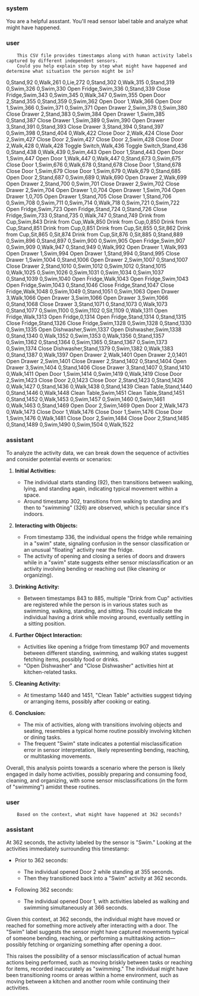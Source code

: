 ### system
You are a helpful assstant. You'll read sensor label table and analyze what might have happened.
### user

        This CSV file provides timestamps along with human activity labels captured by different independent sensors.
        Could you help explain step by step what might have happened and determine what situation the person might be in?
    
0,Stand,92
0,Walk,261
0,Lie,272
0,Stand,302
0,Walk,315
0,Stand,319
0,Swim,326
0,Swim,330
Open Fridge,Swim,336
0,Stand,339
Close Fridge,Swim,343
0,Swim,345
0,Walk,347
0,Swim,355
Open Door 2,Stand,355
0,Stand,359
0,Swim,362
Open Door 1,Walk,366
Open Door 1,Swim,366
0,Swim,371
0,Swim,371
Open Drawer 2,Swim,378
0,Swim,380
Close Drawer 2,Stand,383
0,Swim,384
Open Drawer 1,Swim,385
0,Stand,387
Close Drawer 1,Swim,389
0,Swim,390
Open Drawer 3,Stand,391
0,Stand,393
Close Drawer 3,Stand,394
0,Stand,397
0,Swim,398
0,Stand,404
0,Walk,422
Close Door 2,Walk,424
Close Door 2,Swim,427
Close Door 2,Swim,427
Close Door 2,Swim,428
Close Door 2,Walk,428
0,Walk,428
Toggle Switch,Walk,436
Toggle Switch,Stand,436
0,Stand,438
0,Walk,439
0,Swim,443
Open Door 1,Stand,443
Open Door 1,Swim,447
Open Door 1,Walk,447
0,Walk,447
0,Stand,673
0,Swim,675
Close Door 1,Swim,676
0,Walk,678
0,Stand,678
Close Door 1,Stand,678
Close Door 1,Swim,679
Close Door 1,Swim,679
0,Walk,679
0,Stand,685
Open Door 2,Stand,687
0,Swim,689
0,Walk,690
Open Drawer 2,Walk,699
Open Drawer 2,Stand,700
0,Swim,701
Close Drawer 2,Swim,702
Close Drawer 2,Swim,704
Open Drawer 1,0,704
Open Drawer 1,Swim,704
Open Drawer 1,0,705
Open Drawer 1,Stand,705
Close Drawer 1,Stand,706
0,Swim,708
0,Swim,711
0,Swim,714
0,Walk,718
0,Swim,721
0,Swim,722
Open Fridge,Swim,723
Open Fridge,Stand,724
0,Stand,726
Close Fridge,Swim,733
0,Stand,735
0,Walk,747
0,Stand,749
Drink from Cup,Swim,843
Drink from Cup,Walk,850
Drink from Cup,0,850
Drink from Cup,Stand,851
Drink from Cup,0,851
Drink from Cup,Sit,855
0,Sit,862
Drink from Cup,Sit,865
0,Sit,874
Drink from Cup,Sit,876
0,Sit,885
0,Stand,889
0,Swim,896
0,Stand,897
0,Swim,900
0,Swim,905
Open Fridge,Swim,907
0,Swim,909
0,Walk,947
0,Stand,949
0,Walk,992
Open Drawer 1,Walk,993
Open Drawer 1,Swim,994
Open Drawer 1,Stand,994
0,Stand,995
Close Drawer 1,Swim,1004
0,Stand,1006
Open Drawer 2,Swim,1007
0,Stand,1007
Close Drawer 2,Stand,1010
0,Swim,1012
0,Swim,1012
0,Stand,1015
0,Walk,1025
0,Swim,1026
0,Swim,1031
0,Swim,1034
0,Swim,1037
0,Stand,1039
0,Swim,1040
Open Fridge,Walk,1043
Open Fridge,Swim,1043
Open Fridge,Swim,1043
0,Stand,1046
Close Fridge,Stand,1047
Close Fridge,Walk,1048
0,Swim,1049
0,Stand,1051
0,Swim,1063
Open Drawer 3,Walk,1066
Open Drawer 3,Swim,1066
Open Drawer 3,Swim,1066
0,Stand,1068
Close Drawer 3,Stand,1071
0,Stand,1073
0,Walk,1073
0,Stand,1077
0,Swim,1100
0,Swim,1102
0,Sit,1109
0,Walk,1311
Open Fridge,Walk,1313
Open Fridge,0,1314
Open Fridge,Stand,1314
0,Stand,1315
Close Fridge,Stand,1326
Close Fridge,Swim,1328
0,Swim,1328
0,Stand,1330
0,Swim,1335
Open Dishwasher,Swim,1337
Open Dishwasher,Swim,1338
0,Stand,1340
0,Walk,1352
0,Swim,1353
0,Walk,1356
0,Stand,1357
0,Swim,1362
0,Stand,1364
0,Swim,1365
0,Stand,1367
0,Swim,1373
0,Swim,1374
Close Dishwasher,Stand,1379
0,Swim,1382
0,Walk,1383
0,Stand,1387
0,Walk,1397
Open Drawer 2,Walk,1401
Open Drawer 2,0,1401
Open Drawer 2,Swim,1401
Close Drawer 2,Stand,1402
0,Stand,1404
Open Drawer 3,Swim,1404
0,Stand,1406
Close Drawer 3,Stand,1407
0,Stand,1410
0,Walk,1411
Open Door 1,Swim,1414
0,Swim,1419
0,Walk,1419
Close Door 2,Swim,1423
Close Door 2,0,1423
Close Door 2,Stand,1423
0,Stand,1426
0,Walk,1427
0,Stand,1436
0,Walk,1438
0,Stand,1439
Clean Table,Stand,1440
0,Stand,1446
0,Walk,1448
Clean Table,Swim,1451
Clean Table,Stand,1451
0,Stand,1452
0,Walk,1453
0,Swim,1457
0,Swim,1460
0,Swim,1461
0,Walk,1463
0,Stand,1469
Open Door 2,Swim,1469
Open Door 2,Walk,1473
0,Walk,1473
Close Door 1,Walk,1476
Close Door 1,Swim,1476
Close Door 1,Swim,1476
0,Walk,1481
Close Door 2,Swim,1484
Close Door 2,Stand,1485
0,Stand,1489
0,Swim,1490
0,Swim,1504
0,Walk,1522

### assistant
To analyze the activity data, we can break down the sequence of activities and consider potential events or scenarios:

1. **Initial Activities:**
   - The individual starts standing (92), then transitions between walking, lying, and standing again, indicating typical movement within a space.
   - Around timestamp 302, transitions from walking to standing and then to "swimming" (326) are observed, which is peculiar since it's indoors.

2. **Interacting with Objects:**
   - From timestamp 336, the individual opens the fridge while remaining in a "swim" state, signaling confusion in the sensor classification or an unusual "floating" activity near the fridge.
   - The activity of opening and closing a series of doors and drawers while in a "swim" state suggests either sensor misclassification or an activity involving bending or reaching out (like cleaning or organizing).

3. **Drinking Activity:**
   - Between timestamps 843 to 885, multiple "Drink from Cup" activities are registered while the person is in various states such as swimming, walking, standing, and sitting. This could indicate the individual having a drink while moving around, eventually settling in a sitting position.

4. **Further Object Interaction:**
   - Activities like opening a fridge from timestamp 907 and movements between different standing, swimming, and walking states suggest fetching items, possibly food or drinks.
   - "Open Dishwasher" and "Close Dishwasher" activities hint at kitchen-related tasks.

5. **Cleaning Activity:**
   - At timestamp 1440 and 1451, "Clean Table" activities suggest tidying or arranging items, possibly after cooking or eating.

6. **Conclusion:**
   - The mix of activities, along with transitions involving objects and seating, resembles a typical home routine possibly involving kitchen or dining tasks.
   - The frequent "Swim" state indicates a potential misclassification error in sensor interpretation, likely representing bending, reaching, or multitasking movements.

Overall, this analysis points towards a scenario where the person is likely engaged in daily home activities, possibly preparing and consuming food, cleaning, and organizing, with some sensor misclassifications (in the form of "swimming") amidst these routines.
### user

        Based on the context, what might have happened at 362 seconds?
    
### assistant
At 362 seconds, the activity labeled by the sensor is "Swim." Looking at the activities immediately surrounding this timestamp:

- Prior to 362 seconds:
  - The individual opened Door 2 while standing at 355 seconds.
  - Then they transitioned back into a "Swim" activity at 362 seconds.

- Following 362 seconds:
  - The individual opened Door 1, with activities labeled as walking and swimming simultaneously at 366 seconds.

Given this context, at 362 seconds, the individual might have moved or reached for something more actively after interacting with a door. The "Swim" label suggests the sensor might have captured movements typical of someone bending, reaching, or performing a multitasking action—possibly fetching or organizing something after opening a door. 

This raises the possibility of a sensor misclassification of actual human actions being performed, such as moving briskly between tasks or reaching for items, recorded inaccurately as "swimming." The individual might have been transitioning rooms or areas within a home environment, such as moving between a kitchen and another room while continuing their activities.
